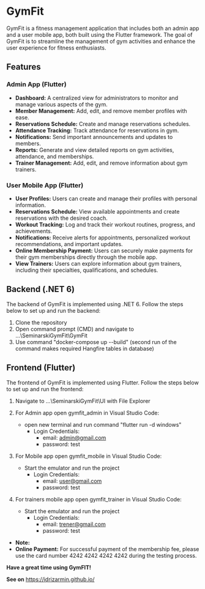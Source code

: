 # GymFit

GymFit is a fitness management application that includes both an admin app and a user mobile app, both built using the Flutter framework. The goal of GymFit is to streamline the management of gym activities and enhance the user experience for fitness enthusiasts.

## Features

### Admin App (Flutter)
- **Dashboard:** A centralized view for administrators to monitor and manage various aspects of the gym.
- **Member Management:** Add, edit, and remove member profiles with ease.
- **Reservations Schedule:** Create and manage reservations schedules.
- **Attendance Tracking:** Track attendance for reservations in gym.
- **Notifications:** Send important announcements and updates to members.
- **Reports:** Generate and view detailed reports on gym activities, attendance, and memberships.
- **Trainer Management:** Add, edit, and remove information about gym trainers.

### User Mobile App (Flutter)
- **User Profiles:** Users can create and manage their profiles with personal information.
- **Reservations Schedule:** View available appointments and create reservations with the desired coach.
- **Workout Tracking:** Log and track their workout routines, progress, and achievements.
- **Notifications:** Receive alerts for appointments, personalized workout recommendations, and important updates.
- **Online Membership Payment:** Users can securely make payments for their gym memberships directly through the mobile app.
- **View Trainers:** Users can explore information about gym trainers, including their specialties, qualifications, and schedules.

## Backend (.NET 6)

The backend of GymFit is implemented using .NET 6. Follow the steps below to set up and run the backend:

   1. Clone the repository
   2. Open command prompt (CMD) and navigate to ...\SeminarskiGymFit\GymFit
   3. Use command "docker-compose up --build" (second run of the command makes required Hangfire tables in database)


## Frontend (Flutter)

The frontend of GymFit is implemented using Flutter. Follow the steps below to set up and run the frontend:

1. Navigate to ...\SeminarskiGymFit\UI with File Explorer
2.  For Admin app open gymfit_admin in Visual Studio Code:
    - open new terminal and run command "flutter run -d windows"
        - Login Credentials: 
            - email: admin@gmail.com
            - password: test

3.  For Mobile app open gymfit_mobile in Visual Studio Code:
    - Start the emulator and run the project
        - Login Credentials: 
            - email: user@gmail.com
            - password: test
    
4. For trainers mobile app open gymfit_trainer in Visual Studio Code:
    - Start the emulator and run the project
        - Login Credentials: 
            - email: trener@gmail.com
            - password: test

- **Note:** 
- **Online Payment:** For successful payment of the membership fee, please use the card number 4242 4242 4242 4242 during the testing process.



**Have a great time using GymFIT!**

**See on** https://idrizarmin.github.io/








   